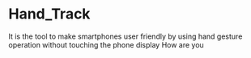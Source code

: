 # Hand_Track
It is the tool to make smartphones user friendly by using hand gesture operation without touching the phone display 
How are you